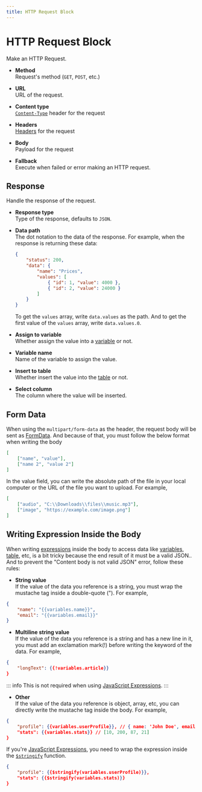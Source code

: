 ```yaml
---
title: HTTP Request Block
---
```


# HTTP Request Block

Make an HTTP Request.

- **Method**	<br>
	Request's method (`GET`, `POST`, etc.)

- **URL** <br>
	URL of the request.

- **Content type** <br>
	[`Content-Type`](https://developer.mozilla.org/en-US/docs/Web/HTTP/Headers/Content-Type) header for the request

- **Headers** <br>
	[Headers](https://developer.mozilla.org/en-US/docs/Web/HTTP/Headers) for the request

- **Body** <br>
	Payload for the request

- **Fallback** <br>
	Execute when failed or error making an HTTP request.

## Response
Handle the response of the request.

- **Response type** <br>
	Type of the response, defaults to `JSON`.

- **Data path** <br>
	The dot notation to the data of the response. For example, when the response is returning these data:
	```json
	{
		"status": 200,
		"data": {
			"name": "Prices",
			"values": [
				{ "id": 1, "value": 4000 },
				{ "id": 2, "value": 24000 }
			]
		}
	}
	```
	To get the `values` array, write `data.values` as the path. And to get the first value of the `values` array, write `data.values.0`.

- **Assign to variable** <br>
	Whether assign the value into a [variable](../workflow/variables.md) or not.

- **Variable name** <br>
	Name of the variable to assign the value.

- **Insert to table** <br>
	Whether insert the value into the [table](../workflow/table.md) or not.

- **Select column** <br>
	The column where the value will be inserted.

## Form Data
When using the `multipart/form-data` as the header, the request body will be sent as [FormData](https://developer.mozilla.org/en-US/docs/Web/API/FormData). And because of that, you must follow the below format when writing the body

```json
[
	["name", "value"],
	["name 2", "value 2"]
]
```

In the value field, you can write the absolute path of the file in your local computer or the URL of the file you want to upload. For example,
```json
[
	["audio", "C:\\Downloads\\files\\music.mp3"],
	["image", "https://example.com/image.png"]
]
```

## Writing Expression Inside the Body
When writing [expressions](../workflow/expressions.md) inside the body to access data like [variables](../workflow/variables.md), [table](../workflow/table.md), etc, is a bit tricky because the end result of it must be a valid JSON.. And to prevent the "Content body is not valid JSON" error, follow these rules:

- **String value** <br />
If the value of the data you reference is a string, you must wrap the mustache tag inside a double-quote ("). For example,
```json
{
	"name": "{{variables.name}}",
	"email": "{{variables.email}}"
}
```

- **Multiline string value** <br />
If the value of the data you reference is a string and has a new line in it, you must add an exclamation mark(!) before writing the keyword of the data. For example,
```json
{
	"longText": {{!variables.article}}
}
```
::: info
This is not required when using [JavaScript Expressions](../workflow/expressions.md#javascript-expressions).
:::

- **Other** <br />
If the value of the data you reference is object, array, etc, you can directly write the mustache tag inside the body. For example,
```json
{
	"profile": {{variables.userProfile}}, // { name: 'John Doe', email: 'john@example.com' }
	"stats": {{variables.stats}} // [10, 200, 87, 21]
}
```
If you're [JavaScript Expressions](../workflow/expressions.md#javascript-expressions), you need to wrap the expression inside the [`$stringify`](../workflow/expressions.md#stringifyvalue) function.

```json
{
	"profile": {{$stringify(variables.userProfile)}},
	"stats": {{$stringify(variables.stats)}}
}
```